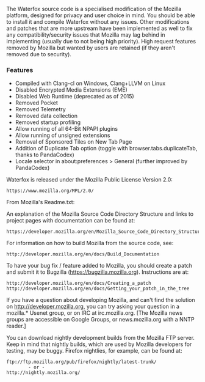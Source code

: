 The Waterfox source code is a specialised modification of the Mozilla platform, designed for privacy and user choice in mind. You should be able to
install it and compile Waterfox without any issues. Other modifications and patches that are more
upstream have been implemented as well to fix any compatibility/security issues that Mozilla may 
lag behind in implementing (usually due to not being high priority). High request features removed by Mozilla but wanted by users are retained (if they aren't removed due to security).

### Features


* Compiled with Clang-cl on Windows, Clang+LLVM on Linux
* Disabled Encrypted Media Extensions (EME)
* Disabled Web Runtime (deprecated as of 2015)
* Removed Pocket
* Removed Telemetry
* Removed data collection
* Removed startup profiling
* Allow running of all 64-Bit NPAPI plugins
* Allow running of unsigned extensions
* Removal of Sponsored Tiles on New Tab Page
* Addition of Duplicate Tab option (toggle with browser.tabs.duplicateTab, thanks to PandaCodex)
* Locale selector in about:preferences > General (further improved by PandaCodex)


Waterfox is released under the Mozilla Public License Version 2.0:

	https://www.mozilla.org/MPL/2.0/

From Mozilla's Readme.txt:

An explanation of the Mozilla Source Code Directory Structure and links to
project pages with documentation can be found at:

    https://developer.mozilla.org/en/Mozilla_Source_Code_Directory_Structure

For information on how to build Mozilla from the source code, see:

    http://developer.mozilla.org/en/docs/Build_Documentation

To have your bug fix / feature added to Mozilla, you should create a patch and
submit it to Bugzilla (https://bugzilla.mozilla.org). Instructions are at:

    http://developer.mozilla.org/en/docs/Creating_a_patch
    http://developer.mozilla.org/en/docs/Getting_your_patch_in_the_tree

If you have a question about developing Mozilla, and can't find the solution
on http://developer.mozilla.org, you can try asking your question in a
mozilla.* Usenet group, or on IRC at irc.mozilla.org. [The Mozilla news groups
are accessible on Google Groups, or news.mozilla.org with a NNTP reader.]

You can download nightly development builds from the Mozilla FTP server.
Keep in mind that nightly builds, which are used by Mozilla developers for
testing, may be buggy. Firefox nightlies, for example, can be found at:

    ftp://ftp.mozilla.org/pub/firefox/nightly/latest-trunk/
            - or -
    http://nightly.mozilla.org/
